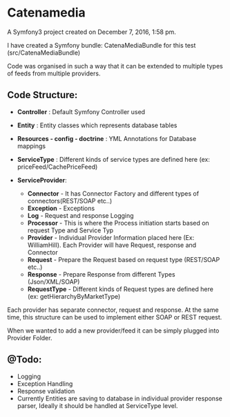 Catenamedia
===========

A Symfony3 project created on December 7, 2016, 1:58 pm.

I have created a Symfony bundle: CatenaMediaBundle for this test (src/CatenaMediaBundle)

Code was organised in such a way that it can be extended to multiple types of feeds from multiple providers.

Code Structure:
--------------

- **Controller** : Default Symfony Controller used
- **Entity** : Entity classes which represents database tables
- **Resources - config - doctrine** : YML Annotations for Database mappings
- **ServiceType** : Different kinds of service types are defined here (ex: priceFeed/CachePriceFeed)

- **ServiceProvider**: 

  - **Connector** - It has Connector Factory and different types of connectors(REST/SOAP etc..)
  - **Exception** - Exceptions
  - **Log** - Request and response Logging
  - **Processor** - This is where the Process initiation starts based on request Type and Service Typ
  - **Provider** - Individual Provider Information placed here (Ex: WilliamHill). Each Provider will have Request, response and Connector
  - **Request** - Prepare the Request based on request type (REST/SOAP etc..)
  - **Response** - Prepare Response from different Types (Json/XML/SOAP)
  - **RequestType** - Different kinds of Request types are defined here (ex: getHierarchyByMarketType)

Each provider has separate connector, request and response.
At the same time, this structure can be used to implement either SOAP or REST request.

When we wanted to add a new provider/feed it can be simply plugged into Provider Folder.


@Todo:
------

* Logging
* Exception Handling
* Response validation
* Currently Entities are saving to database in individual provider response parser, Ideally it should be handled at ServiceType level.
